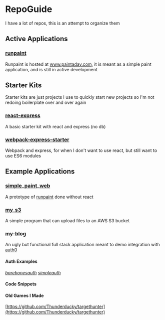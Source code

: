 # RepoGuide
I have a lot of repos, this is an attempt to organize them

## Active Applications

### [runpaint](https://github.com/Thunderducky/runpaint)
Runpaint is hosted at www.paintaday.com, it is meant as a simple paint application, and is still in active development

## Starter Kits
Starter kits are just projects I use to quickly start new projects so I'm not redoing boilerplate over and over again

### [react-express](https://github.com/Thunderducky/react-express)
A basic starter kit with react and express (no db)

### [webpack-express-starter](https://github.com/Thunderducky/webpack-express-starter)
Webpack and express, for when I don't want to use react, but still want to use ES6 modules

## Example Applications

### [simple_paint_web](https://github.com/Thunderducky/simple_paint_web)
A prototype of [runpaint](https://github.com/Thunderducky/runpaint) done without react

### [my_s3](https://github.com/Thunderducky/my_s3)
A simple program that can upload files to an AWS S3 bucket

### [my-blog](https://github.com/Thunderducky/my_s3)
An ugly but functional full stack application meant to demo integration with [auth0](https://auth0.com/)

#### Auth Examples
*[barebonesauth](https://github.com/Thunderducky/barebonesauth)*
*[simpleauth](https://github.com/Thunderducky/simpleauth)*

#### Code Snippets

#### Old Games I Made
[https://github.com/Thunderducky/targethunter](https://github.com/Thunderducky/targethunter)


